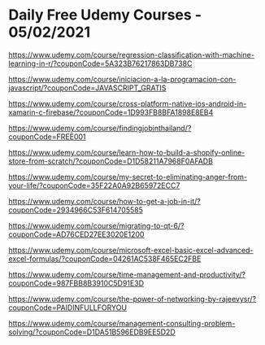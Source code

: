 # Daily Free Udemy Courses - 05/02/2021

https://www.udemy.com/course/regression-classification-with-machine-learning-in-r/?couponCode=5A323B76217863DB738C
https://www.udemy.com/course/iniciacion-a-la-programacion-con-javascript/?couponCode=JAVASCRIPT_GRATIS
https://www.udemy.com/course/cross-platform-native-ios-android-in-xamarin-c-firebase/?couponCode=1D993FB8BFA1898E8EB4
https://www.udemy.com/course/findingjobinthailand/?couponCode=FREE001
https://www.udemy.com/course/learn-how-to-build-a-shopify-online-store-from-scratch/?couponCode=D1D58211A7968F0AFADB
https://www.udemy.com/course/my-secret-to-eliminating-anger-from-your-life/?couponCode=35F22A0A92B65972ECC7
https://www.udemy.com/course/how-to-get-a-job-in-it/?couponCode=2934966C53F614705585
https://www.udemy.com/course/migrating-to-qt-6/?couponCode=AD76CED27EE3020E1200
https://www.udemy.com/course/microsoft-excel-basic-excel-advanced-excel-formulas/?couponCode=04261AC538F465EC2FBE
https://www.udemy.com/course/time-management-and-productivity/?couponCode=987FBB8B3910C5D91E3D
https://www.udemy.com/course/the-power-of-networking-by-rajeevysr/?couponCode=PAIDINFULLFORYOU
https://www.udemy.com/course/management-consulting-problem-solving/?couponCode=D1DA51B596EDB9EE5D2D
